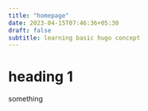```yaml
---
title: "homepage"
date: 2023-04-15T07:46:36+05:30
draft: false
subtitle: learning basic hugo concept
---
```


# heading 1
something